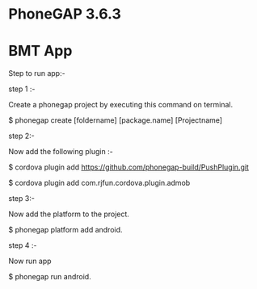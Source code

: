 PhoneGAP 3.6.3
=================
BMT App
=================

Step to run app:-

step 1 :-

Create a phonegap project by executing this command on terminal.

$ phonegap create [foldername] [package.name] [Projectname]

step 2:-

Now add the following plugin :-

$ cordova plugin add https://github.com/phonegap-build/PushPlugin.git

$ cordova plugin add com.rjfun.cordova.plugin.admob

step 3:-

Now add the platform to the project.

$ phonegap platform add android.

step 4 :-

Now run app

$ phonegap run android.
